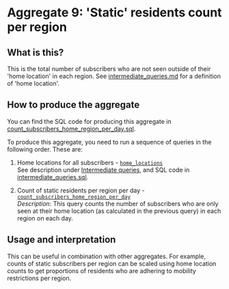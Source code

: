 # Aggregate 9: 'Static' residents count per region

## What is this?

This is the total number of subscribers who are not seen outside of their 'home location' in each region. See [intermediate_queries.md](intermediate_queries.md) for a definition of 'home location'.

## How to produce the aggregate

You can find the SQL code for producing this aggregate in [count_subscribers_home_region_per_day.sql](count_subscribers_home_region_per_day.sql).

To produce this aggregate, you need to run a sequence of queries in the following order. These are:

1. Home locations for all subscribers - [`home_locations`](intermediate_queries.sql#L5-L44)  
   See description under [Intermediate queries](intermediate_queries.md), and SQL code in [intermediate_queries.sql](intermediate_queries.sql).

2. Count of static residents per region per day - [`count_subscribers_home_region_per_day`](count_subscribers_home_region_per_day.sql#L5-L22)  
   _Description_: This query counts the number of subscribers who are only seen at their home location (as calculated in the previous query) in each region on each day.

## Usage and interpretation

This can be useful in combination with other aggregates. For example, counts of static subscribers per region can be scaled using home location counts to get proportions of residents who are adhering to mobility restrictions per region.
